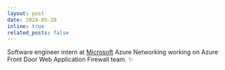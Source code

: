```yaml
---
layout: post
date: 2024-05-20
inline: true
related_posts: false
---
```


Software engineer intern at <a href="https://www.microsoft.com/">Microsoft</a> Azure Networking working on Azure Front Door Web Application Firewall team. :sparkles:

